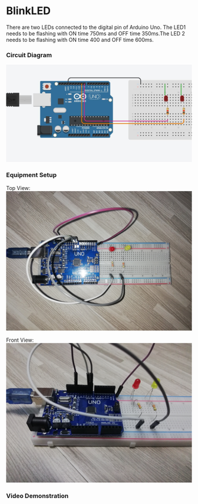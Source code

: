 # BlinkLED

There are two LEDs connected to the digital pin of Arduino Uno. The LED1 needs to be flashing with ON time 750ms and OFF time 350ms.The LED 2 needs to be flashing with ON time 400 and OFF time 600ms.
### Circuit Diagram
![Circuit Diagram](https://github.com/AimanCheong/MCTE_4342_Embedded_System_Design/blob/main/Weekly%20Assessments%20and%20Exercises/Week%204/Exercise%207/Circuit%20Diagram.JPG)

### Equipment Setup
Top View:
![Top View](https://github.com/AimanCheong/MCTE_4342_Embedded_System_Design/blob/main/Weekly%20Assessments%20and%20Exercises/Week%204/Exercise%207/Equipment%20Setup%20Top.jpg)

Front View:
![Front View](https://github.com/AimanCheong/MCTE_4342_Embedded_System_Design/blob/main/Weekly%20Assessments%20and%20Exercises/Week%204/Exercise%207/Equipment%20Setup%20Front.jpg)


### Video Demonstration
